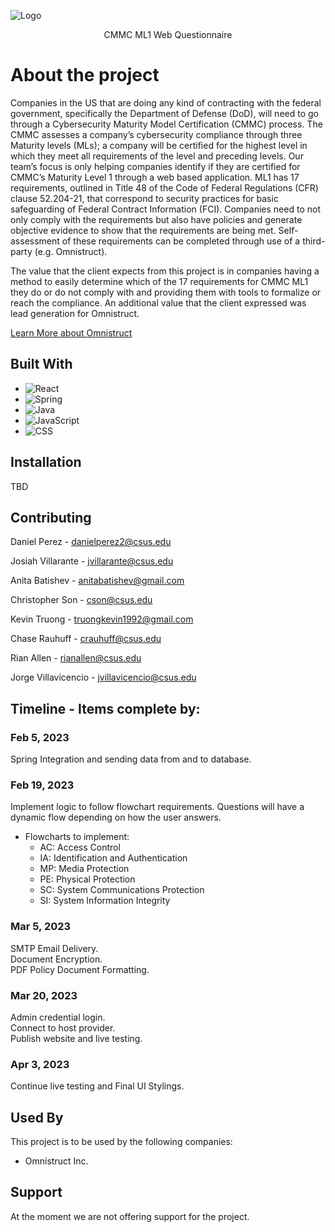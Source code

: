 
![Logo](https://omnistruct.com/wp-content/uploads/2021/10/omnistruct-logo.svg)


<p align="center">
CMMC ML1 Web Questionnaire
</p>

# About the project

Companies in the US that are doing any kind of contracting with the federal government, specifically the Department of Defense (DoD), will need to go through a Cybersecurity Maturity Model Certification (CMMC) process. The CMMC assesses a company’s cybersecurity compliance through three Maturity levels (MLs); a company will be certified for the highest level in which they meet all requirements of the level and preceding levels. Our team’s focus is only helping companies identify if they are certified for CMMC’s Maturity Level 1 through a web based application. ML1 has 17 requirements, outlined in Title 48 of the Code of Federal Regulations (CFR) clause 52.204-21, that correspond to security practices for basic safeguarding of Federal Contract Information (FCI). Companies need to not only comply with the requirements but also have policies and generate objective evidence to show that the requirements are being met. Self-assessment of these requirements can be completed through use of a third-party (e.g. Omnistruct).

The value that the client expects from this project is in companies having a method to easily determine which of the 17 requirements for CMMC ML1 they do or do not comply with and providing them with tools to formalize or reach the compliance. An additional value that the client expressed was lead generation for Omnistruct.

[Learn More about Omnistruct](https://omnistruct.com)
## Built With
* ![React](https://img.shields.io/badge/react-%2320232a.svg?style=for-the-badge&logo=react&logoColor=%2361DAFB)
* ![Spring](https://img.shields.io/badge/spring-%236DB33F.svg?style=for-the-badge&logo=spring&logoColor=white)
* ![Java](https://img.shields.io/badge/java-%23ED8B00.svg?style=for-the-badge&logo=java&logoColor=white)
* ![JavaScript](https://img.shields.io/badge/javascript-%23323330.svg?style=for-the-badge&logo=javascript&logoColor=%23F7DF1E)
* ![CSS](https://img.shields.io/badge/css-%231572B6.svg?style=for-the-badge&logo=css3&logoColor=white)
## Installation

TBD

    
## Contributing

Daniel Perez - danielperez2@csus.edu

Josiah Villarante - jvillarante@csus.edu

Anita Batishev - anitabatishev@gmail.com

Christopher Son - cson@csus.edu

Kevin Truong - truongkevin1992@gmail.com

Chase Rauhuff - crauhuff@csus.edu

Rian Allen - rianallen@csus.edu

Jorge Villavicencio - jvillavicencio@csus.edu


## Timeline - Items complete by:
### Feb 5, 2023
Spring Integration and sending data from and to database.

### Feb 19, 2023
Implement logic to follow flowchart requirements. 
Questions will have a dynamic flow depending on how the user answers.
- Flowcharts to implement:
    - AC: Access Control
    - IA: Identification and Authentication
    - MP: Media Protection
    - PE: Physical Protection
    - SC: System Communications Protection
    - SI: System Information Integrity 

### Mar 5, 2023
SMTP Email Delivery. </br>
Document Encryption. </br>
PDF Policy Document Formatting. 

### Mar 20, 2023
Admin credential login. </br>
Connect to host provider. </br>
Publish website and live testing.

### Apr 3, 2023
Continue live testing and Final UI Stylings.

## Used By

This project is to be used by the following companies:

- Omnistruct Inc.

## Support

At the moment we are not offering support for the project.

